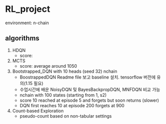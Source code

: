 # RL_project

environment: n-chain

## algorithms

1. HDQN
   - score:
2. MCTS
   - score: average around 1050
3. Bootstrapped_DQN with 10 heads (seed 32) nchain
   - BoostrappedDQN Readme file 보고 baseline 설치. tensorflow 버전에 유의(1.15 필요)
   - 수업시간에 배운 NoisyDQN 및 BayesBackpropDQN, MNFDQN 비교 가능  
   - nchain with 100 states (starting from 1, s2)
   - score 10 reached at episode 5 and forgets but soon returns (slower)
   - DQN first reaches 10 at episode 200 forgets at 900
4. Count-based Exploration
   - pseudo-count based on non-tabular settings

